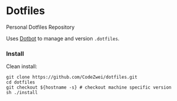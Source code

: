 # Dotfiles

Personal Dotfiles Repository

Uses [Dotbot](https://github.com/anishathalye/dotbot) to manage and version `.dotfiles`.

### Install

Clean install:

```
git clone https://github.com/CodeZwei/dotfiles.git
cd dotfiles
git checkout ${hostname -s} # checkout machine specific version
sh ./install
```
